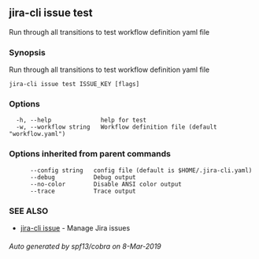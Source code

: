 ## jira-cli issue test

Run through all transitions to test workflow definition yaml file

### Synopsis

Run through all transitions to test workflow definition yaml file

```
jira-cli issue test ISSUE_KEY [flags]
```

### Options

```
  -h, --help              help for test
  -w, --workflow string   Workflow definition file (default "workflow.yaml")
```

### Options inherited from parent commands

```
      --config string   config file (default is $HOME/.jira-cli.yaml)
      --debug           Debug output
      --no-color        Disable ANSI color output
      --trace           Trace output
```

### SEE ALSO

* [jira-cli issue](jira-cli_issue.md)	 - Manage Jira issues

###### Auto generated by spf13/cobra on 8-Mar-2019
